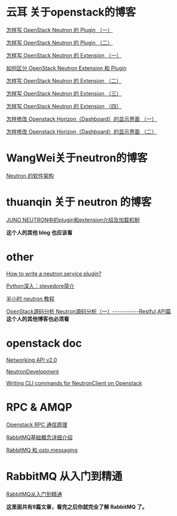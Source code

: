 # 云耳 关于openstack的博客

[怎样写 OpenStack Neutron 的 Plugin （一）](http://www.cnblogs.com/zhutianshi/p/3896147.html)

[怎样写 OpenStack Neutron 的 Plugin （二）](http://www.cnblogs.com/zhutianshi/p/3898491.html)

[怎样写 OpenStack Neutron 的 Extension （一）](http://www.cnblogs.com/zhutianshi/p/3898516.html)

[如何区分 OpenStack Neutron Extension 和 Plugin](http://www.cnblogs.com/zhutianshi/p/3902315.html)

[怎样写 OpenStack Neutron 的 Extension （二）](http://www.cnblogs.com/zhutianshi/p/3906228.html)

[怎样写 OpenStack Neutron 的 Extension （三）](http://www.cnblogs.com/zhutianshi/p/3911582.html)

[怎样写 OpenStack Neutron 的 Extension （四）](http://www.cnblogs.com/zhutianshi/p/3926240.html)

[怎样修改 Openstack Horizon（Dashboard）的显示界面 （一）](http://www.cnblogs.com/zhutianshi/p/3938618.html)

[怎样修改 Openstack Horizon（Dashboard）的显示界面 （二）](http://www.cnblogs.com/zhutianshi/p/3994014.html)

# WangWei关于neutron的博客

[Neutron 的软件架构](https://www.ustack.com/blog/neutron/)

# thuanqin 关于 neutron 的博客

[JUNO NEUTRON中的plugin和extension介绍及加载机制](http://bingotree.cn/?p=660&utm_source=tuicool&utm_medium=referral)

**这个人的其他 blog 也应该看**

# other

[How to write a neutron service plugin?](http://virtualworkz.blogspot.com/2016/01/how-to-write-neutron-service-plugin.html)

[Python深入：stevedore简介](http://blog.csdn.net/gqtcgq/article/details/49620279)

[半小时 neutron 教程](http://huntxu.github.io/2015-12-03-neutron-in-half-an-hour.html)

[ OpenStack源码分析 Neutron源码分析（一）-----------Restful API篇 ](http://blog.csdn.net/happyanger6/article/details/54586463)  
**这个人的其他博客也必须看**

# openstack doc

[Networking API v2.0](https://developer.openstack.org/api-ref/networking/v2/index.html)

[NeutronDevelopment](https://wiki.openstack.org/wiki/NeutronDevelopment)

[Writing CLI commands for NeutronClient on Openstack](http://control-that-vm.blogspot.jp/2014/06/writing-cli-commands-for-neutronclient.html)

# RPC & AMQP

[Openstack RPC 通信原理](https://www.ibm.com/developerworks/cn/cloud/library/1403_renmm_opestackrpc/)

[RabbitMQ基础概念详细介绍](http://www.diggerplus.org/archives/3110)

[RabbitMQ 和 oslo.messaging](http://liaoph.com/rabbitmq-and-oslo-messaging/)

# RabbitMQ 从入门到精通

[RabbitMQ从入门到精通](http://blog.csdn.net/column/details/rabbitmq.html)

**这里面共有9篇文章，看完之后你就完全了解 RabbitMQ 了。**
